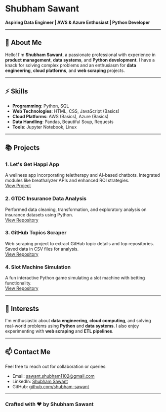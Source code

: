 # Shubham Sawant

**Aspiring Data Engineer | AWS & Azure Enthusiast | Python Developer**

---

## 👋 About Me
Hello! I'm **Shubham Sawant**, a passionate professional with experience in **product management**, **data systems**, and **Python development**. I have a knack for solving complex problems and an enthusiasm for **data engineering**, **cloud platforms**, and **web scraping** projects.

---

## ⚡ Skills
- **Programming**: Python, SQL
- **Web Technologies**: HTML, CSS, JavaScript (Basics)
- **Cloud Platforms**: AWS (Basics), Azure (Basics)
- **Data Handling**: Pandas, Beautiful Soup, Requests
- **Tools**: Jupyter Notebook, Linux

---

## 📚 Projects

### 1. Let's Get Happi App
A wellness app incorporating teletherapy and AI-based chatbots. Integrated modules like breathalyzer APIs and enhanced ROI strategies.  
[View Project](https://letsgethappi.com)

### 2. GTDC Insurance Data Analysis
Performed data cleaning, transformation, and exploratory analysis on insurance datasets using Python.  
[View Repository](#)

### 3. GitHub Topics Scraper
Web scraping project to extract GitHub topic details and top repositories. Saved data in CSV files for analysis.  
[View Repository](#)

### 4. Slot Machine Simulation
A fun interactive Python game simulating a slot machine with betting functionality.  
[View Repository](#)

---

## 🌟 Interests
I'm enthusiastic about **data engineering**, **cloud computing**, and solving real-world problems using **Python** and **data systems**. I also enjoy experimenting with **web scraping** and **ETL pipelines**.

---

## 📫 Contact Me
Feel free to reach out for collaboration or queries:
- Email: [sawant.shubham1102@gmail.com](mailto:sawant.shubham1102@gmail.com)
- LinkedIn: [Shubham Sawant](https://www.linkedin.com/in/shubham-sawant-b67412208/)
- GitHub: [github.com/shubham-sawant](https://github.com/Shubham-10000)

---

### Crafted with ❤️ by Shubham Sawant
